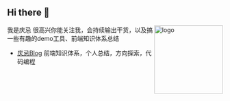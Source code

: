 ## Hi there 👋
<img src="https://github-readme-stats.vercel.app/api?username=xingdongyu1994&show_icons=true" alt="logo" height="160" align="right" />

我是庆忌
很高兴你能关注我，会持续输出干货，以及搞一些有趣的demo工具、前端知识体系总结
- [庆忌Blog](https://github.com/qingji-fe/blog) 前端知识体系，个人总结，方向探索，代码编程
